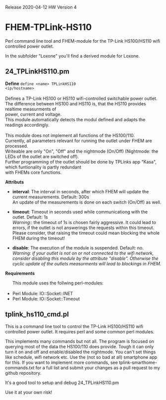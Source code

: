 Release 2020-04-12 HW Version 4

# FHEM-TPLink-HS110
Perl command line tool and FHEM-module for the TP-Link HS100/HS110 wifi controlled power outlet.

In the subfolder "Loxone" you'll find a derived module for Loxone.

## 24_TPLinkHS110.pm
  <b>Define</b>
    <code>define &lt;name&gt; TPLinkHS110 &lt;ip/hostname&gt;</code><br>
        <br>
        Defines a TP-Link HS100 or HS110 wifi-controlled switchable power outlet.<br>
        The difference between HS100 and HS110 is, that the HS110 provides realtime measurments of<br>
        power, current and voltage.<br>
        This module automatically detects the modul defined and adapts the readings accordingly.<br>
        <br>
        This module does not implement all functions of the HS100/110.<br>
        Currently, all parameters relevant for running the outlet under FHEM are processed.<br>
        Writeable are only "On", "Off" and the nightmode (On/Off) (Nightmode: the LEDs of the outlet are switched off).<br>
        Further programming of the outlet should be done by TPLinks app "Kasa", which funtionality is partly redundant<br>
        with FHEMs core functions.
  <p>
  <b>Attributs</b>
        <ul>
                <li><b>interval</b>: The interval in seconds, after which FHEM will update the current measurements. Default: 300s</li>
                        An update of the measurements is done on each switch (On/Off) as well.
                <p>
                <li><b>timeout</b>:  Timeout in seconds used while communicationg with the outlet. Default: 1s</li>
                        <i>Warning:</i>: the timeout of 1s is chosen fairly aggressive. It could lead to errors, if the outlet is not answerings the requests
                        within this timeout.<br>
                        Please consider, that raising the timeout could mean blocking the whole FHEM during the timeout!
                <p>
                <li><b>disable</b>: The execution of the module is suspended. Default: no.</li>
                        <i>Warning: if your outlet is not on or not connected to the wifi network, consider disabling this module
                        by the attribute "disable". Otherwise the cyclic update of the outlets measurments will lead to blockings in FHEM.</i>
        </ul>
  <p>
  <b>Requirements</b>
        <ul>
        This module uses the follwing perl-modules:<br><br>
        <li> Perl Module: IO::Socket::INET </li>
        <li> Perl Module: IO::Socket::Timeout </li>
        </ul>


## tplink_hs110_cmd.pl
This is a command line tool to control the TP-Link HS100/HS110 wifi controlled power outlet.
It requires perl and some common perl modules.

This implements many commands but not all.
The program is focused on querying most of the data the HS100/110 does provide.
Tough it can only turn it on and off and enable/disabled the nightmode.
You can't set things like schedule, wifi network etc.
Use the (not so bad at all) smartphone app for this.
If you want to implement more commands, see tplink-smarthome-commands.txt for a full list
and submit your changes as a pull request to my github repository.

It's a good tool to setup and debug 24_TPLinkHS110.pm

Use it at your own risk!


